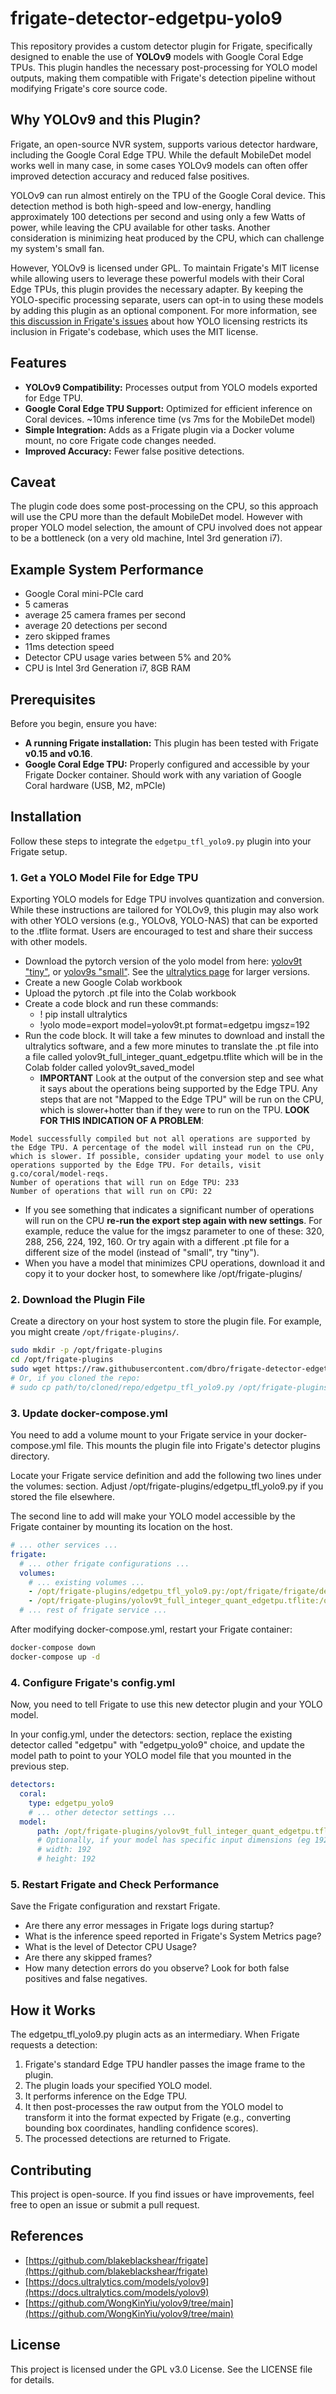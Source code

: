 # frigate-detector-edgetpu-yolo9

This repository provides a custom detector plugin for Frigate, specifically designed to enable the use of **YOLOv9** models with Google Coral Edge TPUs. This plugin handles the necessary post-processing for YOLO model outputs, making them compatible with Frigate's detection pipeline without modifying Frigate's core source code.

## Why YOLOv9 and this Plugin?

Frigate, an open-source NVR system, supports various detector hardware, including the Google Coral Edge TPU. While the default MobileDet model works well in many case, in some cases YOLOv9 models can often offer improved detection accuracy and reduced false positives.

YOLOv9 can run almost entirely on the TPU of the Google Coral device. This detection method is both high-speed and low-energy, handling approximately 100 detections per second and using only a few Watts of power, while leaving the CPU available for other tasks. Another consideration is minimizing heat produced by the CPU, which can challenge my system's small fan.

However, YOLOv9 is licensed under GPL. To maintain Frigate's MIT license while allowing users to leverage these powerful models with their Coral Edge TPUs, this plugin provides the necessary adapter. By keeping the YOLO-specific processing separate, users can opt-in to using these models by adding this plugin as an optional component. For more information, see [this discussion in Frigate's issues](https://github.com/blakeblackshear/frigate/discussions/15630#discussioncomment-11639733) about how YOLO licensing restricts its inclusion in Frigate's codebase, which uses the MIT license.

## Features

*   **YOLOv9 Compatibility:** Processes output from YOLO models exported for Edge TPU.
*   **Google Coral Edge TPU Support:** Optimized for efficient inference on Coral devices. ~10ms inference time (vs 7ms for the MobileDet model)
*   **Simple Integration:** Adds as a Frigate plugin via a Docker volume mount, no core Frigate code changes needed.
*   **Improved Accuracy:** Fewer false positive detections.

## Caveat

The plugin code does some post-processing on the CPU, so this approach will use the CPU more than the default MobileDet model. However with proper YOLO model selection, the amount of CPU involved does not appear to be a bottleneck (on a very old machine, Intel 3rd generation i7).

## Example System Performance

* Google Coral mini-PCIe card
* 5 cameras
* average 25 camera frames per second
* average 20 detections per second
* zero skipped frames
* 11ms detection speed
* Detector CPU usage varies between 5% and 20%
* CPU is Intel 3rd Generation i7, 8GB RAM


## Prerequisites

Before you begin, ensure you have:

*   **A running Frigate installation:** This plugin has been tested with Frigate **v0.15 and v0.16**.
*   **Google Coral Edge TPU:** Properly configured and accessible by your Frigate Docker container. Should work with any variation of Google Coral hardware (USB, M2, mPCIe)

## Installation

Follow these steps to integrate the `edgetpu_tfl_yolo9.py` plugin into your Frigate setup.

### 1. Get a YOLO Model File for Edge TPU

Exporting YOLO models for Edge TPU involves quantization and conversion. While these instructions are tailored for YOLOv9, this plugin may also work with other YOLO versions (e.g., YOLOv8, YOLO-NAS) that can be exported to the .tflite format. Users are encouraged to test and share their success with other models.

* Download the pytorch version of the yolo model from here: [yolov9t "tiny"](https://github.com/ultralytics/assets/releases/download/v8.3.0/yolov9t.pt), or [yolov9s "small"](https://github.com/ultralytics/assets/releases/download/v8.3.0/yolov9s.pt). See the [ultralytics page](https://docs.ultralytics.com/models/yolov9/#performance-on-ms-coco-dataset) for larger versions.
* Create a new Google Colab workbook
* Upload the pytorch .pt file into the Colab workbook
* Create a code block and run these commands:
  * ! pip install ultralytics
  * !yolo mode=export model=yolov9t.pt format=edgetpu imgsz=192
* Run the code block. It will take a few minutes to download and install the ultralytics software, and a few more minutes to translate the .pt file into a file called yolov9t_full_integer_quant_edgetpu.tflite which will be in the Colab folder called yolov9t_saved_model
  * **IMPORTANT** Look at the output of the conversion step and see what it says about the operations being supported by the Edge TPU. Any steps that are not "Mapped to the Edge TPU" will be run on the CPU, which is slower+hotter than if they were to run on the TPU. **LOOK FOR THIS INDICATION OF A PROBLEM**:
```
Model successfully compiled but not all operations are supported by the Edge TPU. A percentage of the model will instead run on the CPU, which is slower. If possible, consider updating your model to use only operations supported by the Edge TPU. For details, visit g.co/coral/model-reqs.
Number of operations that will run on Edge TPU: 233
Number of operations that will run on CPU: 22
```
   * If you see something that indicates a significant number of operations will run on the CPU **re-run the export step again with new settings**. For example, reduce the value for the imgsz parameter to one of these: 320, 288, 256, 224, 192, 160. Or try again with a different .pt file for a different size of the model (instead of "small", try "tiny").
* When you have a model that minimizes CPU operations, download it and copy it to your docker host, to somewhere like /opt/frigate-plugins/

### 2. Download the Plugin File

Create a directory on your host system to store the plugin file. For example, you might create `/opt/frigate-plugins/`.

```bash
sudo mkdir -p /opt/frigate-plugins
cd /opt/frigate-plugins
sudo wget https://raw.githubusercontent.com/dbro/frigate-detector-edgetpu-yolo9/main/edgetpu_tfl_yolo9.py
# Or, if you cloned the repo:
# sudo cp path/to/cloned/repo/edgetpu_tfl_yolo9.py /opt/frigate-plugins/
```

### 3. Update docker-compose.yml

You need to add a volume mount to your Frigate service in your docker-compose.yml file. This mounts the plugin file into Frigate's detector plugins directory.

Locate your Frigate service definition and add the following two lines under the volumes: section. Adjust /opt/frigate-plugins/edgetpu_tfl_yolo9.py if you stored the file elsewhere.

The second line to add will make your YOLO model accessible by the Frigate container by mounting its location on the host.

```yaml
# ... other services ...
frigate:
  # ... other frigate configurations ...
  volumes:
    # ... existing volumes ...
    - /opt/frigate-plugins/edgetpu_tfl_yolo9.py:/opt/frigate/frigate/detectors/plugins/edgetpu_tfl_yolo9.py:ro
    - /opt/frigate-plugins/yolov9t_full_integer_quant_edgetpu.tflite:/opt/frigate/models/yolov9t_full_integer_quant_edgetpu.tflite:ro
  # ... rest of frigate service ...
```

After modifying docker-compose.yml, restart your Frigate container:

```bash
docker-compose down
docker-compose up -d
```

### 4. Configure Frigate's config.yml

Now, you need to tell Frigate to use this new detector plugin and your YOLO model.

In your config.yml, under the detectors: section, replace the existing detector called "edgetpu" with "edgetpu_yolo9" choice, and update the model path to point to your YOLO model file that you mounted in the previous step.

```yaml
detectors:
  coral:
    type: edgetpu_yolo9
    # ... other detector settings ...
  model:
      path: /opt/frigate-plugins/yolov9t_full_integer_quant_edgetpu.tflite # Update this to your model's path
      # Optionally, if your model has specific input dimensions (eg 192x192), uncomment these lines:
      # width: 192
      # height: 192
```

### 5. Restart Frigate and Check Performance

Save the Frigate configuration and rexstart Frigate.

* Are there any error messages in Frigate logs during startup?
* What is the inference speed reported in Frigate's System Metrics page?
* What is the level of Detector CPU Usage?
* Are there any skipped frames?
* How many detection errors do you observe? Look for both false positives and false negatives.

## How it Works

The edgetpu_tfl_yolo9.py plugin acts as an intermediary. When Frigate requests a detection:

1. Frigate's standard Edge TPU handler passes the image frame to the plugin.
2. The plugin loads your specified YOLO model.
3. It performs inference on the Edge TPU.
4. It then post-processes the raw output from the YOLO model to transform it into the format expected by Frigate (e.g., converting bounding box coordinates, handling confidence scores).
5. The processed detections are returned to Frigate.

## Contributing

This project is open-source. If you find issues or have improvements, feel free to open an issue or submit a pull request.

## References

* [https://github.com/blakeblackshear/frigate](https://github.com/blakeblackshear/frigate)
* [https://docs.ultralytics.com/models/yolov9](https://docs.ultralytics.com/models/yolov9)
* [https://github.com/WongKinYiu/yolov9/tree/main](https://github.com/WongKinYiu/yolov9/tree/main)

## License
This project is licensed under the GPL v3.0 License. See the LICENSE file for details.

